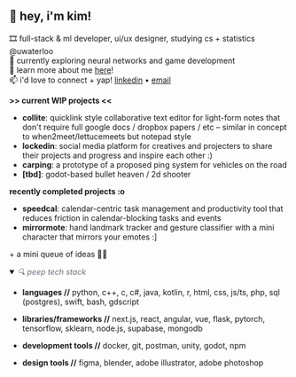 ## 💫 hey, i'm kim!

🎞️ full-stack & ml developer, ui/ux designer, studying cs + statistics @uwaterloo <br/>
🌱 currently exploring neural networks and game development <br/>
🔗 learn more about me [here](https://kimguo.xyz/)! <br/>
📫 i'd love to connect + yap! [linkedin](https://www.linkedin.com/in/kbrqin/) • [email](mailto:kim.guo@uwaterloo.ca)

**\>\> current WIP projects \<\<**
* **collite**: quicklink style collaborative text editor for light-form notes that don't require full google docs / dropbox papers / etc – similar in concept to when2meet/lettucemeets but notepad style
* **lockedin**: social media platform for creatives and projecters to share their projects and progress and inspire each other :)
* **carping**: a prototype of a proposed ping system for vehicles on the road 
* **[tbd]**: godot-based bullet heaven / 2d shooter

**recently completed projects :o**
* **speedcal**: calendar-centric task management and productivity tool that reduces friction in calendar-blocking tasks and events
* **mirrormote**: hand landmark tracker and gesture classifier with a mini character that mirrors your emotes :\]

\+ a mini queue of ideas 🙆‍♀️

<details open>
  <summary><i style="color: #6a737d;">🔍 peep tech stack</i></summary>

  * **languages //** python, c++, c, c#, java, kotlin, r, html, css, js/ts, php, sql (postgres), swift, bash, gdscript

  * **libraries/frameworks //** next.js, react, angular, vue, flask, pytorch, tensorflow, sklearn, node.js, supabase, mongodb

  * **development tools //** docker, git, postman, unity, godot, npm

  * **design tools //** figma, blender, adobe illustrator, adobe photoshop
  
</details>
